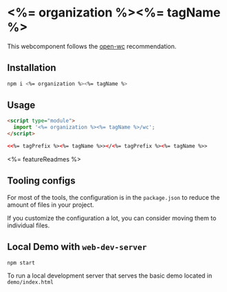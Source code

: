 # <%= organization %><%= tagName %>

This webcomponent follows the [open-wc](https://github.com/open-wc/open-wc) recommendation.

## Installation

```bash
npm i <%= organization %><%= tagName %>
```

## Usage

```html
<script type="module">
  import '<%= organization %><%= tagName %>/wc';
</script>

<<%= tagPrefix %><%= tagName %>></<%= tagPrefix %><%= tagName %>>
```

<%= featureReadmes %>

## Tooling configs

For most of the tools, the configuration is in the `package.json` to reduce the amount of files in your project.

If you customize the configuration a lot, you can consider moving them to individual files.

## Local Demo with `web-dev-server`

```bash
npm start
```

To run a local development server that serves the basic demo located in `demo/index.html`
